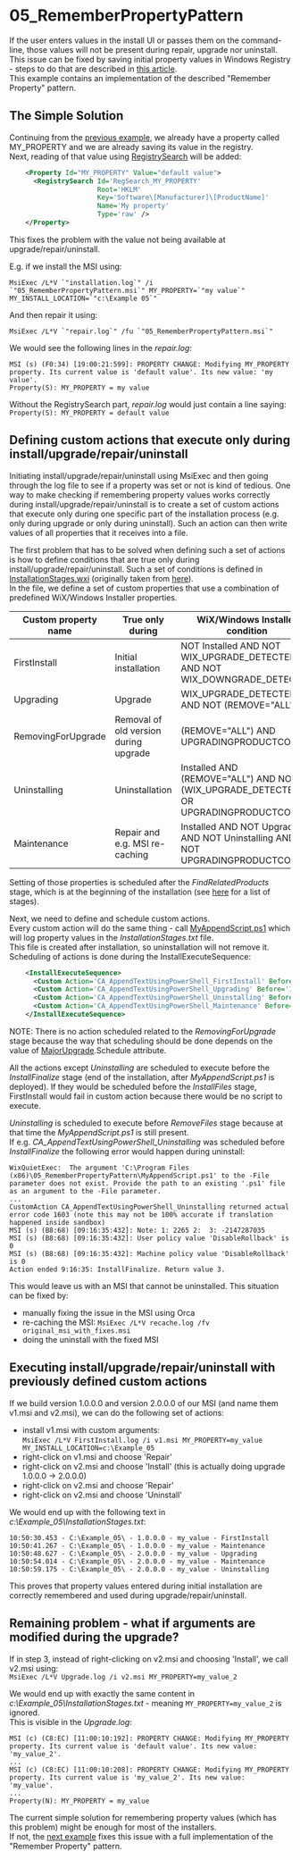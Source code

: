 # 05_RememberPropertyPattern

If the user enters values in the install UI or passes them on the command-line, those values will not be present during repair, upgrade nor uninstall. This issue can be fixed by saving initial property values in Windows Registry - steps to do that are described in [this article](https://robmensching.com/blog/posts/2010/5/2/the-wix-toolsets-remember-property-pattern/).\
This example contains an implementation of the described "Remember Property" pattern.

## The Simple Solution

Continuing from the [previous example](../04_PowerShellPreconditionCustomAction/), we already have a property called MY_PROPERTY and we are already saving its value in the registry.\
Next, reading of that value using [RegistrySearch](https://wixtoolset.org/documentation/manual/v3/xsd/wix/registrysearch.html) will be added:
```xml
    <Property Id="MY_PROPERTY" Value="default value">
      <RegistrySearch Id='RegSearch_MY_PROPERTY'
                      Root='HKLM'
                      Key='Software\[Manufacturer]\[ProductName]'
                      Name='My property'
                      Type='raw' />
    </Property>
```
This fixes the problem with the value not being available at upgrade/repair/uninstall.

E.g. if we install the MSI using:
```
MsiExec /L*V `"installation.log`" /i `"05_RememberPropertyPattern.msi`" MY_PROPERTY=`"my value`" MY_INSTALL_LOCATION=`"c:\Example 05`"
```
And then repair it using:
```
MsiExec /L*V `"repair.log`" /fu `"05_RememberPropertyPattern.msi`"
```
We would see the following lines in the *repair.log*:
```
MSI (s) (F0:34) [19:00:21:599]: PROPERTY CHANGE: Modifying MY_PROPERTY property. Its current value is 'default value'. Its new value: 'my value'.
Property(S): MY_PROPERTY = my value
```
Without the RegistrySearch part, *repair.log* would just contain a line saying: `Property(S): MY_PROPERTY = default value`

## Defining custom actions that execute only during install/upgrade/repair/uninstall

Initiating install/upgrade/repair/uninstall using MsiExec and then going through the log file to see if a property was set or not is kind of tedious. One way to make checking if remembering property values works correctly during install/upgrade/repair/uninstall is to create a set of custom actions that execute only during one specific part of the installation process (e.g. only during upgrade or only during uninstall). Such an action can then write values of all properties that it receives into a file.

The first problem that has to be solved when defining such a set of actions is how to define conditions that are true only during install/upgrade/repair/uninstall. Such a set of conditions is defined in [InstallationStages.wxi](InstallationStages.wxi) (originally taken from [here](https://gist.github.com/dander/8408382)).\
In the file, we define a set of custom properties that use a combination of predefined WiX/Windows Installer properties.

| Custom property name | True only during                      | WiX/Windows Installer condition |
|----------------------|---------------------------------------|---------------------------------|
| FirstInstall         | Initial installation                  | NOT Installed AND NOT WIX_UPGRADE_DETECTED AND NOT WIX_DOWNGRADE_DETECTED |
| Upgrading            | Upgrade                               | WIX_UPGRADE_DETECTED AND NOT (REMOVE="ALL") |
| RemovingForUpgrade   | Removal of old version during upgrade | (REMOVE="ALL") AND UPGRADINGPRODUCTCODE |
| Uninstalling         | Uninstallation                        | Installed AND (REMOVE="ALL") AND NOT (WIX_UPGRADE_DETECTED OR UPGRADINGPRODUCTCODE) |
| Maintenance          | Repair and e.g. MSI re-caching        | Installed AND NOT Upgrading AND NOT Uninstalling AND NOT UPGRADINGPRODUCTCODE |

Setting of those properties is scheduled after the *FindRelatedProducts* stage, which is at the beginning of the installation (see [here](../04_PowerShellPreconditionCustomAction#overview-of-install-stages) for a list of stages).

Next, we need to define and schedule custom actions.\
Every custom action will do the same thing - call [MyAppendScript.ps1](MyAppendScript.ps1) which will log property values in the *InstallationStages.txt* file.\
This file is created after installation, so uninstallation will not remove it.
Scheduling of actions is done during the InstallExecuteSequence:
```xml
    <InstallExecuteSequence>
      <Custom Action='CA_AppendTextUsingPowerShell_FirstInstall' Before='InstallFinalize'>FirstInstall</Custom>
      <Custom Action='CA_AppendTextUsingPowerShell_Upgrading' Before='InstallFinalize'>Upgrading</Custom>
      <Custom Action='CA_AppendTextUsingPowerShell_Uninstalling' Before='RemoveFiles'>Uninstalling</Custom>
      <Custom Action='CA_AppendTextUsingPowerShell_Maintenance' Before='InstallFinalize'>Maintenance</Custom>
    </InstallExecuteSequence>
```
NOTE: There is no action scheduled related to the *RemovingForUpgrade* stage because the way that scheduling should be done depends on the value of [MajorUpgrade](https://wixtoolset.org/documentation/manual/v3/xsd/wix/majorupgrade.html).Schedule attribute.

All the actions except *Uninstalling* are scheduled to execute before the *InstallFinalize* stage (end of the installation, after *MyAppendScript.ps1* is deployed). If they would be scheduled before the *InstallFiles* stage, FirstInstall would fail in custom action because there would be no script to execute.

*Uninstalling* is scheduled to execute before *RemoveFiles* stage because at that time the *MyAppendScript.ps1* is still present.\
If e.g. *CA_AppendTextUsingPowerShell_Uninstalling* was scheduled before *InstallFinalize* the following error would happen during uninstall:
```
WixQuietExec:  The argument 'C:\Program Files (x86)\05_RememberPropertyPattern\MyAppendScript.ps1' to the -File parameter does not exist. Provide the path to an existing '.ps1' file as an argument to the -File parameter.
...
CustomAction CA_AppendTextUsingPowerShell_Uninstalling returned actual error code 1603 (note this may not be 100% accurate if translation happened inside sandbox)
MSI (s) (B8:68) [09:16:35:432]: Note: 1: 2265 2:  3: -2147287035 
MSI (s) (B8:68) [09:16:35:432]: User policy value 'DisableRollback' is 0
MSI (s) (B8:68) [09:16:35:432]: Machine policy value 'DisableRollback' is 0
Action ended 9:16:35: InstallFinalize. Return value 3.
```
This would leave us with an MSI that cannot be uninstalled. This situation can be fixed by:
- manually fixing the issue in the MSI using Orca
- re-caching the MSI: `MsiExec /L*V recache.log /fv original_msi_with_fixes.msi`
- doing the uninstall with the fixed MSI

## Executing install/upgrade/repair/uninstall with previously defined custom actions

If we build version 1.0.0.0 and version 2.0.0.0 of our MSI (and name them v1.msi and v2.msi), we can do the following set of actions:
- install v1.msi with custom arguments:\
  `MsiExec /L*V FirstInstall.log /i v1.msi MY_PROPERTY=my_value MY_INSTALL_LOCATION=c:\Example_05`
- right-click on v1.msi and choose 'Repair'
- right-click on v2.msi and choose 'Install' (this is actually doing upgrade 1.0.0.0 -> 2.0.0.0)
- right-click on v2.msi and choose 'Repair'
- right-click on v2.msi and choose 'Uninstall'

We would end up with the following text in *c:\Example_05\InstallationStages.txt*:
```
10:50:30.453 - C:\Example_05\ - 1.0.0.0 - my_value - FirstInstall
10:50:41.267 - C:\Example_05\ - 1.0.0.0 - my_value - Maintenance
10:50:48.627 - C:\Example_05\ - 2.0.0.0 - my_value - Upgrading
10:50:54.014 - C:\Example_05\ - 2.0.0.0 - my_value - Maintenance
10:50:59.175 - C:\Example_05\ - 2.0.0.0 - my_value - Uninstalling
```
This proves that property values entered during initial installation are correctly remembered and used during upgrade/repair/uninstall.

## Remaining problem - what if arguments are modified during the upgrade?

If in step 3, instead of right-clicking on v2.msi and choosing 'Install', we call v2.msi using:\
`MsiExec /L*V Upgrade.log /i v2.msi MY_PROPERTY=my_value_2`

We would end up with exactly the same content in *c:\Example_05\InstallationStages.txt* - meaning `MY_PROPERTY=my_value_2` is ignored.\
This is visible in the *Upgrade.log*:
```
MSI (c) (C8:EC) [11:00:10:192]: PROPERTY CHANGE: Modifying MY_PROPERTY property. Its current value is 'default value'. Its new value: 'my_value_2'.
...
MSI (c) (C8:EC) [11:00:10:208]: PROPERTY CHANGE: Modifying MY_PROPERTY property. Its current value is 'my_value_2'. Its new value: 'my_value'.
...
Property(N): MY_PROPERTY = my_value
```
The current simple solution for remembering property values (which has this problem) might be enough for most of the installers.\
If not, the [next example](../06_RememberPropertyPatternComplete/) fixes this issue with a full implementation of the "Remember Property" pattern.